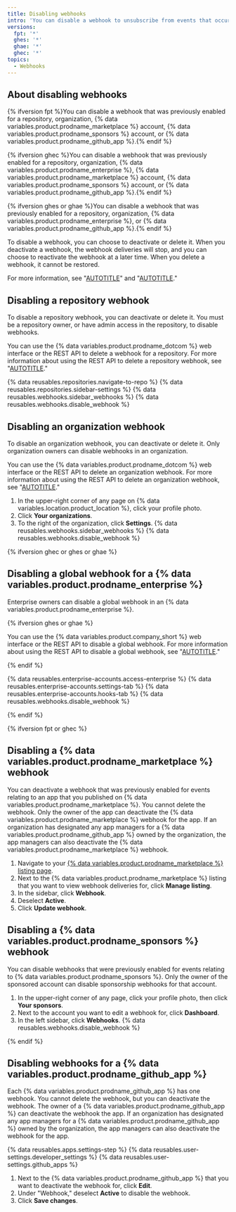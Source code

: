 ```yaml
---
title: Disabling webhooks
intro: 'You can disable a webhook to unsubscribe from events that occur on {% data variables.product.prodname_dotcom %}.'
versions:
  fpt: '*'
  ghes: '*'
  ghae: '*'
  ghec: '*'
topics:
  - Webhooks
---
```


## About disabling webhooks

{% ifversion fpt %}You can disable a webhook that was previously enabled for a repository, organization, {% data variables.product.prodname_marketplace %} account, {% data variables.product.prodname_sponsors %} account, or {% data variables.product.prodname_github_app %}.{% endif %}

{% ifversion ghec %}You can disable a webhook that was previously enabled for a repository, organization, {% data variables.product.prodname_enterprise %}, {% data variables.product.prodname_marketplace %} account, {% data variables.product.prodname_sponsors %} account, or {% data variables.product.prodname_github_app %}.{% endif %}

{% ifversion ghes or ghae %}You can disable a webhook that was previously enabled for a repository, organization, {% data variables.product.prodname_enterprise %}, or {% data variables.product.prodname_github_app %}.{% endif %}

To disable a webhook, you can choose to deactivate or delete it. When you deactivate a webhook, the webhook deliveries will stop, and you can choose to reactivate the webhook at a later time. When you delete a webhook, it cannot be restored.

For more information, see "[AUTOTITLE](/webhooks/about-webhooks)" and "[AUTOTITLE](/webhooks/using-webhooks/creating-webhooks)."

## Disabling a repository webhook

To disable a repository webhook, you can deactivate or delete it. You must be a repository owner, or have admin access in the repository, to disable webhooks.

You can use the {% data variables.product.prodname_dotcom %} web interface or the REST API to delete a webhook for a repository. For more information about using the REST API to delete a repository webhook, see "[AUTOTITLE](/rest/webhooks/repos#delete-a-repository-webhook)."

{% data reusables.repositories.navigate-to-repo %}
{% data reusables.repositories.sidebar-settings %}
{% data reusables.webhooks.sidebar_webhooks %}
{% data reusables.webhooks.disable_webhook %}

## Disabling an organization webhook

To disable an organization webhook, you can deactivate or delete it. Only organization owners can disable webhooks in an organization.

You can use the {% data variables.product.prodname_dotcom %} web interface or the REST API to delete an organization webhook. For more information about using the REST API to delete an organization webhook, see "[AUTOTITLE](/rest/orgs/webhooks#delete-an-organization-webhook)."

1. In the upper-right corner of any page on {% data variables.location.product_location %}, click your profile photo.
1. Click **Your organizations**.
1. To the right of the organization, click **Settings**.
{% data reusables.webhooks.sidebar_webhooks %}
{% data reusables.webhooks.disable_webhook %}

{% ifversion ghec or ghes or ghae %}

## Disabling a global webhook for a {% data variables.product.prodname_enterprise %}

Enterprise owners can disable a global webhook in an {% data variables.product.prodname_enterprise %}.

{% ifversion ghes or ghae %}

You can use the {% data variables.product.company_short %} web interface or the REST API to disable a global webhook. For more information about using the REST API to disable a global webhook, see "[AUTOTITLE](/rest/enterprise-admin/global-webhooks)."

{% endif %}

{% data reusables.enterprise-accounts.access-enterprise %}
{% data reusables.enterprise-accounts.settings-tab %}
{% data reusables.enterprise-accounts.hooks-tab %}
{% data reusables.webhooks.disable_webhook %}

{% endif %}

{% ifversion fpt or ghec %}

## Disabling a {% data variables.product.prodname_marketplace %} webhook

You can deactivate a webhook that was previously enabled for events relating to an app that you published on {% data variables.product.prodname_marketplace %}. You cannot delete the webhook. Only the owner of the app can deactivate the {% data variables.product.prodname_marketplace %} webhook for the app. If an organization has designated any app managers for a {% data variables.product.prodname_github_app %} owned by the organization, the app managers can also deactivate the {% data variables.product.prodname_marketplace %} webhook.

1. Navigate to your [{% data variables.product.prodname_marketplace %} listing page](https://github.com/marketplace/manage).
1. Next to the {% data variables.product.prodname_marketplace %} listing that you want to view webhook deliveries for, click **Manage listing**.
1. In the sidebar, click **Webhook**.
1. Deselect **Active**.
1. Click **Update webhook**.

## Disabling a {% data variables.product.prodname_sponsors %} webhook

You can disable webhooks that were previously enabled for events relating to {% data variables.product.prodname_sponsors %}. Only the owner of the sponsored account can disable sponsorship webhooks for that account.

1. In the upper-right corner of any page, click your profile photo, then click **Your sponsors**.
1. Next to the account you want to edit a webhook for, click **Dashboard**.
1. In the left sidebar, click **Webhooks**.
{% data reusables.webhooks.disable_webhook %}

{% endif %}

## Disabling webhooks for a {% data variables.product.prodname_github_app %}

Each {% data variables.product.prodname_github_app %} has one webhook. You cannot delete the webhook, but you can deactivate the webhook. The owner of a {% data variables.product.prodname_github_app %} can deactivate the webhook the app. If an organization has designated any app managers for a {% data variables.product.prodname_github_app %} owned by the organization, the app managers can also deactivate the webhook for the app.

{% data reusables.apps.settings-step %}
{% data reusables.user-settings.developer_settings %}
{% data reusables.user-settings.github_apps %}
1. Next to the {% data variables.product.prodname_github_app %} that you want to deactivate the webhook for, click **Edit**.
1. Under "Webhook," deselect **Active** to disable the webhook.
1. Click **Save changes**.
